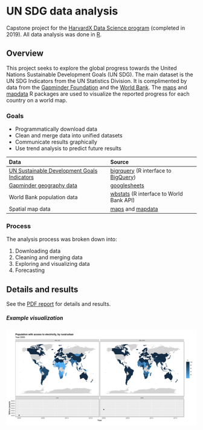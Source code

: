 # UN SDG data analysis

Capstone project for the [HarvardX Data Science program](https://www.edx.org/professional-certificate/harvardx-data-science) (completed in 2019). All data analysis was done in [R](https://www.r-project.org/).

## Overview
This project seeks to explore the global progress towards the United Nations Sustainable Development Goals (UN SDG). The main dataset is the UN SDG Indicators from the UN Statistics Division. It is complimented by data from the [Gapminder Foundation](https://www.gapminder.org/) and the [World Bank](https://www.worldbank.org). The [maps](https://cran.r-project.org/web/packages/maps/index.html) and [mapdata](https://cran.r-project.org/web/packages/mapdata/index.html) R packages are used to visualize the reported progress for each country on a world map.

### Goals
- Programmatically download data
- Clean and merge data into unified datasets
- Communicate results graphically
- Use trend analysis to predict future results

| Data | Source |
| :- | :-- |
| [UN Sustainable Development Goals Indicators](https://console.cloud.google.com/marketplace/details/un-statistics-division/un-sdgs) | [bigrquery](https://cran.r-project.org/web/packages/bigrquery/) (R interface to [BigQuery](https://cloud.google.com/bigquery/)) |
| [Gapminder geography data](https://www.gapminder.org/data/geo/) | [googlesheets](https://cran.r-project.org/web/packages/googlesheets/) |
| World Bank population data | [wbstats](https://cran.r-project.org/web/packages/wbstats/) (R interface to World Bank API)  |
| Spatial map data | [maps](https://cran.r-project.org/web/packages/maps/index.html) and [mapdata](https://cran.r-project.org/web/packages/mapdata/index.html) |

### Process

The analysis process was broken down into:

1) Downloading data
2) Cleaning and merging data
3) Exploring and visualizing data
4) Forecasting

## Details and results
See the [PDF report](un-sdg-analysis-report.pdf) for details and results. 


##### Example visualization 
![GIF: Population with access to electricity](figs/electricity_access_urban_vs_rural.gif)
